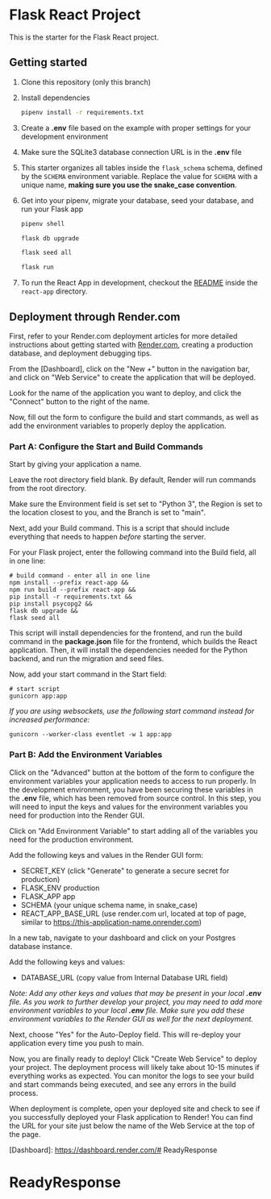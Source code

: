 # Flask React Project

This is the starter for the Flask React project.

## Getting started
1. Clone this repository (only this branch)

2. Install dependencies

      ```bash
      pipenv install -r requirements.txt
      ```

3. Create a **.env** file based on the example with proper settings for your
   development environment

4. Make sure the SQLite3 database connection URL is in the **.env** file

5. This starter organizes all tables inside the `flask_schema` schema, defined
   by the `SCHEMA` environment variable.  Replace the value for
   `SCHEMA` with a unique name, **making sure you use the snake_case
   convention**.

6. Get into your pipenv, migrate your database, seed your database, and run your Flask app

   ```bash
   pipenv shell
   ```

   ```bash
   flask db upgrade
   ```

   ```bash
   flask seed all
   ```

   ```bash
   flask run
   ```

7. To run the React App in development, checkout the [README](./react-app/README.md) inside the `react-app` directory.


## Deployment through Render.com

First, refer to your Render.com deployment articles for more detailed
instructions about getting started with [Render.com], creating a production
database, and deployment debugging tips.

From the [Dashboard], click on the "New +" button in the navigation bar, and
click on "Web Service" to create the application that will be deployed.

Look for the name of the application you want to deploy, and click the "Connect"
button to the right of the name.

Now, fill out the form to configure the build and start commands, as well as add
the environment variables to properly deploy the application.

### Part A: Configure the Start and Build Commands

Start by giving your application a name.

Leave the root directory field blank. By default, Render will run commands from
the root directory.

Make sure the Environment field is set set to "Python 3", the Region is set to
the location closest to you, and the Branch is set to "main".

Next, add your Build command. This is a script that should include everything
that needs to happen _before_ starting the server.

For your Flask project, enter the following command into the Build field, all in
one line:

```shell
# build command - enter all in one line
npm install --prefix react-app &&
npm run build --prefix react-app &&
pip install -r requirements.txt &&
pip install psycopg2 &&
flask db upgrade &&
flask seed all
```

This script will install dependencies for the frontend, and run the build
command in the __package.json__ file for the frontend, which builds the React
application. Then, it will install the dependencies needed for the Python
backend, and run the migration and seed files.

Now, add your start command in the Start field:

```shell
# start script
gunicorn app:app
```

_If you are using websockets, use the following start command instead for increased performance:_

`gunicorn --worker-class eventlet -w 1 app:app`

### Part B: Add the Environment Variables

Click on the "Advanced" button at the bottom of the form to configure the
environment variables your application needs to access to run properly. In the
development environment, you have been securing these variables in the __.env__
file, which has been removed from source control. In this step, you will need to
input the keys and values for the environment variables you need for production
into the Render GUI.

Click on "Add Environment Variable" to start adding all of the variables you
need for the production environment.

Add the following keys and values in the Render GUI form:

- SECRET_KEY (click "Generate" to generate a secure secret for production)
- FLASK_ENV production
- FLASK_APP app
- SCHEMA (your unique schema name, in snake_case)
- REACT_APP_BASE_URL (use render.com url, located at top of page, similar to
  https://this-application-name.onrender.com)

In a new tab, navigate to your dashboard and click on your Postgres database
instance.

Add the following keys and values:

- DATABASE_URL (copy value from Internal Database URL field)

_Note: Add any other keys and values that may be present in your local __.env__
file. As you work to further develop your project, you may need to add more
environment variables to your local __.env__ file. Make sure you add these
environment variables to the Render GUI as well for the next deployment._

Next, choose "Yes" for the Auto-Deploy field. This will re-deploy your
application every time you push to main.

Now, you are finally ready to deploy! Click "Create Web Service" to deploy your
project. The deployment process will likely take about 10-15 minutes if
everything works as expected. You can monitor the logs to see your build and
start commands being executed, and see any errors in the build process.

When deployment is complete, open your deployed site and check to see if you
successfully deployed your Flask application to Render! You can find the URL for
your site just below the name of the Web Service at the top of the page.

[Render.com]: https://render.com/
[Dashboard]: https://dashboard.render.com/# ReadyResponse
# ReadyResponse

